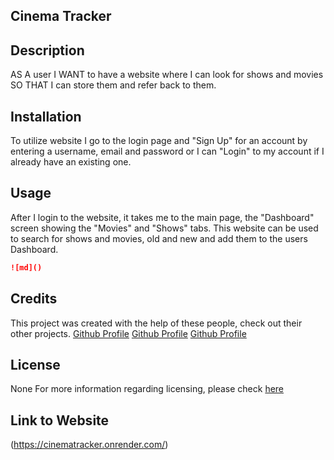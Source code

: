 ## Cinema Tracker

## Description

AS A user
I WANT to have a website where I can look for shows and movies
SO THAT I can store them and refer back to them.

## Installation

To utilize website
I go to the login page and "Sign Up" for an account by entering a username, email and password
or I can "Login" to my account if I already have an existing one.

## Usage

After I login to the website,
it takes me to the main page, the "Dashboard" screen showing the "Movies" and "Shows" tabs.
This website can be used to search for shows and movies, old and new
and add them to the users Dashboard.

```md
![md]()
```

## Credits

This project was created with the help of these people, check out their other projects.
[Github Profile](https://github.com/lowerym)
[Github Profile](https://github.com/Rashuneagle)
[Github Profile](https://github.com/riaaah3)

## License

None
For more information regarding licensing, 
please check [here](https://choosealicense.com/licenses/)

## Link to Website

(https://cinematracker.onrender.com/)